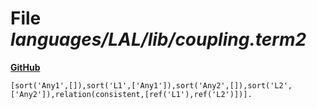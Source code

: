 # File _languages/LAL/lib/coupling.term2_
**[GitHub](https://github.com/softlang/yas/blob/master/languages/LAL/lib/coupling.term2)**
```
[sort('Any1',[]),sort('L1',['Any1']),sort('Any2',[]),sort('L2',['Any2']),relation(consistent,[ref('L1'),ref('L2')])].
```
